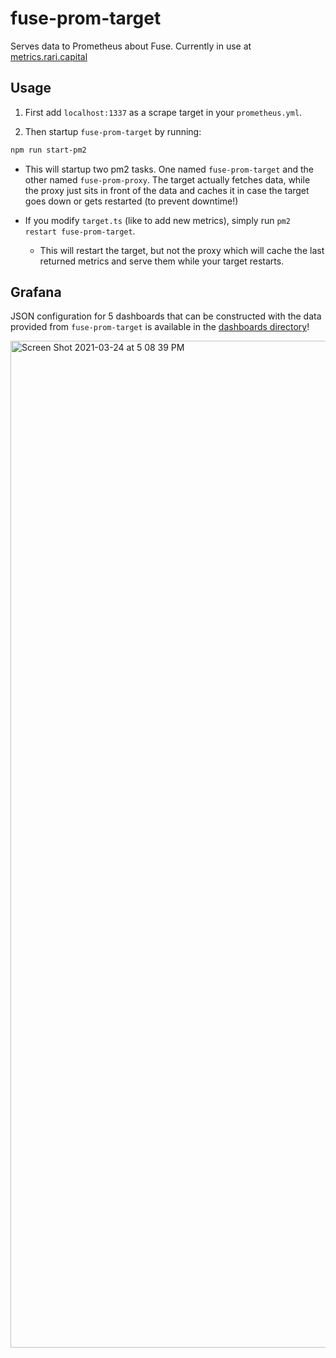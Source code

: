 # fuse-prom-target

Serves data to Prometheus about Fuse. Currently in use at [metrics.rari.capital](https://metrics.rari.capital)

## Usage

1. First add `localhost:1337` as a scrape target in your `prometheus.yml`.

2. Then startup `fuse-prom-target` by running:

```bash
npm run start-pm2
```

- This will startup two pm2 tasks. One named `fuse-prom-target` and the other named `fuse-prom-proxy`. The target actually fetches data, while the proxy just sits in front of the data and caches it in case the target goes down or gets restarted (to prevent downtime!)

- If you modify `target.ts` (like to add new metrics), simply run `pm2 restart fuse-prom-target`.
  - This will restart the target, but not the proxy which will cache the last returned metrics and serve them while your target restarts.

## Grafana

JSON configuration for 5 dashboards that can be constructed with the data provided from `fuse-prom-target` is available in the [dashboards directory](/dashboards)!

<img width="1611" alt="Screen Shot 2021-03-24 at 5 08 39 PM" src="https://user-images.githubusercontent.com/26209401/112399514-95858900-8cc3-11eb-8c78-8e5b62f1d300.png">
